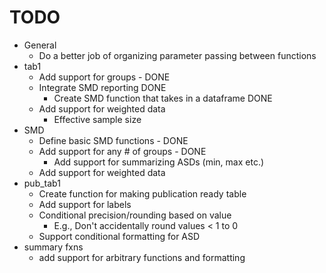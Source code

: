 # TODO

- General
   - Do a better job of organizing parameter passing between functions
- tab1 
  - Add support for groups - DONE
  - Integrate SMD reporting DONE
    - Create SMD function that takes in a dataframe DONE
  - Add support for weighted data
    - Effective sample size
- SMD
  - Define basic SMD functions - DONE
  - Add support for any # of groups - DONE
    - Add support for summarizing ASDs (min, max etc.)
  - Add support for weighted data
- pub_tab1
  - Create function for making publication ready table
  - Add support for labels
  - Conditional precision/rounding based on value
    - E.g., Don't accidentally round values < 1 to 0
  - Support conditional formatting for ASD
- summary fxns
  - add support for arbitrary functions and formatting
